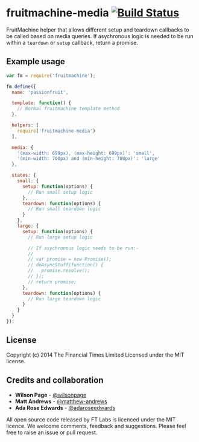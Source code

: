 # fruitmachine-media [![Build Status](https://travis-ci.org/ftlabs/fruitmachine-media.svg?branch=master)](https://travis-ci.org/ftlabs/fruitmachine-media)

FruitMachine helper that allows different setup and teardown callbacks to be called based on media queries.  If asychronous logic is needed to be run within a `teardown` or `setup` callback, return a promise.

## Example usage

```js
var fm = require('fruitmachine');

fm.define({
  name: 'passionfruit',

  template: function() {
    // Normal fruitmachine template method
  },

  helpers: [
    require('fruitmachine-media')
  ],

  media: {
    '(max-width: 699px), (max-height: 699px)': 'small',
    '(min-width: 700px) and (min-height: 700px)': 'large'
  },

  states: {
    small: {
      setup: function(options) {
        // Run small setup logic
      },
      teardown: function(options) {
        // Run small teardown logic
      }
    },
    large: {
      setup: function(options) {
        // Run large setup logic

        // If asychronous logic needs to be run:-
        //
        // var promise = new Promise();
        // doAsyncStuff(function() {
        //   promise.resolve();
        // });
        // return promise;
      },
      teardown: function(options) {
        // Run large teardown logic
      }
    }
  }
});
```

## License
Copyright (c) 2014 The Financial Times Limited
Licensed under the MIT license.

## Credits and collaboration

- **Wilson Page** - [@wilsonpage](http://github.com/wilsonpage)
- **Matt Andrews** - [@matthew-andrews](http://github.com/matthew-andrews)
- **Ada Rose Edwards** - [@adaroseedwards](http://github.com/adaroseedwards)

All open source code released by FT Labs is licenced under the MIT licence. We welcome comments, feedback and suggestions. Please feel free to raise an issue or pull request.
